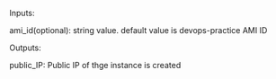 Inputs:

ami_id(optional): string value. default value is devops-practice AMI ID


Outputs:

public_IP: Public IP of thge instance is created